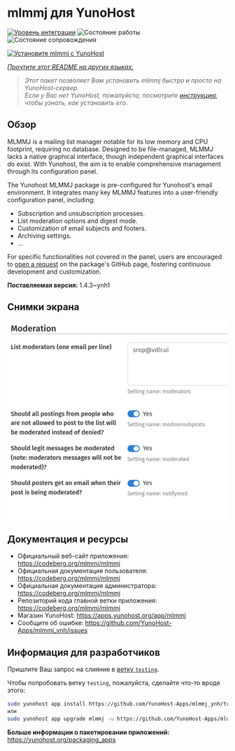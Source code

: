 <!--
Важно: этот README был автоматически сгенерирован <https://github.com/YunoHost/apps/tree/master/tools/readme_generator>
Он НЕ ДОЛЖЕН редактироваться вручную.
-->

# mlmmj для YunoHost

[![Уровень интеграции](https://dash.yunohost.org/integration/mlmmj.svg)](https://ci-apps.yunohost.org/ci/apps/mlmmj/) ![Состояние работы](https://ci-apps.yunohost.org/ci/badges/mlmmj.status.svg) ![Состояние сопровождения](https://ci-apps.yunohost.org/ci/badges/mlmmj.maintain.svg)

[![Установите mlmmj с YunoHost](https://install-app.yunohost.org/install-with-yunohost.svg)](https://install-app.yunohost.org/?app=mlmmj)

*[Прочтите этот README на других языках.](./ALL_README.md)*

> *Этот пакет позволяет Вам установить mlmmj быстро и просто на YunoHost-сервер.*  
> *Если у Вас нет YunoHost, пожалуйста, посмотрите [инструкцию](https://yunohost.org/install), чтобы узнать, как установить его.*

## Обзор

MLMMJ is a mailing list manager notable for its low memory and CPU footprint, requiring no database. Designed to be file-managed, MLMMJ lacks a native graphical interface, though independent graphical interfaces do exist. With Yunohost, the aim is to enable comprehensive management through its configuration panel.

The Yunohost MLMMJ package is pre-configured for Yunohost's email environment. It integrates many key MLMMJ features into a user-friendly configuration panel, including:

* Subscription and unsubscription processes.
* List moderation options and digest mode.
* Customization of email subjects and footers.
* Archiving settings.
* ...

For specific functionalities not covered in the panel, users are encouraged to [open a request](https://github.com/YunoHost-Apps/mlmmj_ynh/issues) on the package's GitHub page, fostering continuous development and customization.


**Поставляемая версия:** 1.4.3~ynh1

## Снимки экрана

![Снимок экрана mlmmj](./doc/screenshots/panel.png)

## Документация и ресурсы

- Официальный веб-сайт приложения: <https://codeberg.org/mlmmj/mlmmj>
- Официальная документация пользователя: <https://codeberg.org/mlmmj/mlmmj>
- Официальная документация администратора: <https://codeberg.org/mlmmj/mlmmj>
- Репозиторий кода главной ветки приложения: <https://codeberg.org/mlmmj/mlmmj>
- Магазин YunoHost: <https://apps.yunohost.org/app/mlmmj>
- Сообщите об ошибке: <https://github.com/YunoHost-Apps/mlmmj_ynh/issues>

## Информация для разработчиков

Пришлите Ваш запрос на слияние в [ветку `testing`](https://github.com/YunoHost-Apps/mlmmj_ynh/tree/testing).

Чтобы попробовать ветку `testing`, пожалуйста, сделайте что-то вроде этого:

```bash
sudo yunohost app install https://github.com/YunoHost-Apps/mlmmj_ynh/tree/testing --debug
или
sudo yunohost app upgrade mlmmj -u https://github.com/YunoHost-Apps/mlmmj_ynh/tree/testing --debug
```

**Больше информации о пакетировании приложений:** <https://yunohost.org/packaging_apps>
